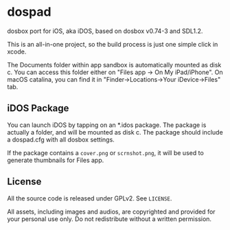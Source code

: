 dospad
======

dosbox port for iOS, aka iDOS, based on dosbox v0.74-3 and SDL1.2.

This is an all-in-one project, so the build process is just one simple click in xcode.

The Documents folder within app sandbox is automatically mounted as disk c. You can access this folder either on "Files app -> On My iPad/iPhone".
On macOS catalina, you can find it in "Finder->Locations->Your iDevice->Files" tab.

## iDOS Package

You can launch iDOS by tapping on an *.idos package.
The package is actually a folder, and will be mounted as disk c.
The package should include a dospad.cfg with all dosbox settings.

If the package contains a `cover.png` or `scrnshot.png`, it will be used to generate thumbnails for Files app.

## License

All the source code is released under GPLv2. See `LICENSE`.

All assets, including images and audios, are copyrighted and provided for your personal use only. Do not redistribute without a written permission.
